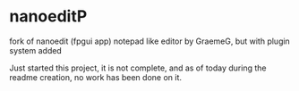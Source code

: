# nanoeditP
fork of nanoedit (fpgui app) notepad like editor by GraemeG, but with plugin system added

Just started this project, it is not complete, and as of today during the readme creation, no work has been done on it.
